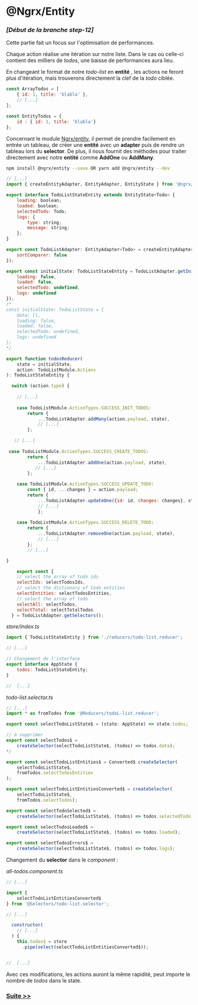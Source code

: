 # @Ngrx/Entity

### *[Début de la branche step-12]*

Cette partie fait un focus sur l'optimisation de performances.

Chaque action réalise une itération sur notre liste.
Dans le cas où celle-ci contient des milliers de *todos*, une baisse de performances aura lieu.

En changeant le format de notre *todo-list* en  **entité** , les actions ne feront plus d'itération,  mais trouverons directement la clef de la *todo* ciblée.

```javascript
const ArrayTodos = [
	{ id: 1, title: 'blabla' },
	// [...]
];

const EntityTodos = {
	id : { id: 1, title: 'blabla'}
};

```
Concernant le module [Ngrx/entity](https://github.com/ngrx/platform/blob/master/docs/entity/README.md), il permet de prendre facilement en entrée un tableau, de créer une **entité** avec un **adapter** puis de rendre un tableau lors du **selector**.
 De plus, il nous fournit des méthodes pour traiter directement avec notre **entité** comme **AddOne** ou **AddMany**.

```bash
npm install @ngrx/entity --save OR yarn add @ngrx/entity --dev
```

```javascript
// [...]
import { createEntityAdapter, EntityAdapter, EntityState } from '@ngrx/entity';

export interface TodoListStateEntity extends EntityState<Todo> {
    loading: boolean;
    loaded: boolean;
    selectedTodo: Todo;
    logs: {
        type: string;
        message: string;
    };
}

export const TodoListAdapter: EntityAdapter<Todo> = createEntityAdapter<Todo>({
    sortComparer: false
});

export const initialState: TodoListStateEntity = TodoListAdapter.getInitialState({
    loading: false,
    loaded: false,
    selectedTodo: undefined,
    logs: undefined
});
/*
const initialState: TodoListState = {
    data: [],
    loading: false,
    loaded: false,
    selectedTodo: undefined,
    logs: undefined
};
*/

export function todosReducer(
    state = initialState,
    action: TodoListModule.Actions
): TodoListStateEntity {

  switch (action.type) {
  
	// [...]
	
    case TodoListModule.ActionTypes.SUCCESS_INIT_TODOS:
        return {
            ...TodoListAdapter.addMany(action.payload, state),
            // [...]
        };

   // [...]
   
 case TodoListModule.ActionTypes.SUCCESS_CREATE_TODOS:
        return {
            ...TodoListAdapter.addOne(action.payload, state),
           // [...]
        };

    case TodoListModule.ActionTypes.SUCCESS_UPDATE_TODO:
        const { id, ...changes } = action.payload;
        return {
            ...TodoListAdapter.updateOne({id: id, changes: changes}, state),
            // [...]
            };
            
    case TodoListModule.ActionTypes.SUCCESS_DELETE_TODO:
        return {
            ...TodoListAdapter.removeOne(action.payload, state),
            // [...]
        };
        // [...]

}

    export const {
    // select the array of todo ids
    selectIds: selectTodosIds,
    // select the dictionary of todo entities
    selectEntities: selectTodosEntities,
    // select the array of todo
    selectAll: selectTodos,
    selectTotal: selectTotalTodos
  } = TodoListAdapter.getSelectors();

```

*store/index.ts*
```javascript
import { TodoListStateEntity } from './reducers/todo-list.reducer';

// [...]

// Changement de l'interface
export interface AppState {
    todos: TodoListStateEntity;
}

//  [...]

```
*todo-list.selector.ts*
```javascript
// [...]
import * as fromTodos from '@Reducers/todoL-list.reducer';

export const selectTodoListState$ = (state: AppState) => state.todos;

// à supprimer
export const selectTodos$ =
    createSelector(selectTodoListState$, (todos) => todos.data);
*/

export const selectTodoListEntities$ = Converted$ createSelector(
    selectTodoListState$,
    fromTodos.selectTodosEntities
);

export const selectTodoListEntitiesConverted$ = createSelector(
    selectTodoListState$,
    fromTodos.selectTodos);

export const selectTodoSelected$ =
    createSelector(selectTodoListState$, (todos) => todos.selectedTodo);

export const selectTodosLoaded$ =
    createSelector(selectTodoListState$, (todos) => todos.loaded);

export const selectTodosErrors$ =
    createSelector(selectTodoListState$, (todos) => todos.logs);

```
Changement du **selector** dans le *component* : 

*all-todos.component.ts*
```javascript
// [...]

import { 
	selectTodoListEntitiesConverted$ 
} from '@Selectors/todo-list.selector';

// [...]

  constructor(
    // [...]
  ) {
    this.todos$ = store
      .pipe(select(selectTodoListEntitiesConverted$));


//  [...]

```
Avec ces modifications, les actions auront la même rapidité, peut importe le nombre de *todos* dans le state.

### [Suite >>](https://github.com/fausfore/ngrx-french-guide/blob/master/documentations/step-13.md)


<!--stackedit_data:
eyJoaXN0b3J5IjpbLTE5MjEwNTI1ODYsMTIwNjY4MTQ4NSwtMj
AxODcwOTc0NF19
-->